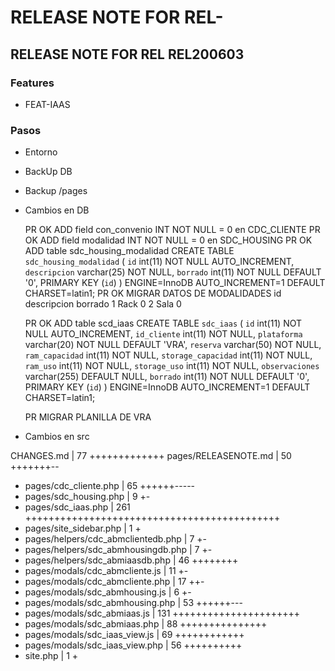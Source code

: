 # RELEASE NOTE FOR REL-

## RELEASE NOTE FOR REL REL200603

### Features

- FEAT-IAAS

### Pasos

- Entorno
- BackUp DB
- Backup /pages
- Cambios en DB

    PR OK ADD field con_convenio INT NOT NULL = 0 en CDC_CLIENTE
    PR OK ADD field modalidad INT NOT NULL = 0 en SDC_HOUSING
    PR OK ADD table sdc_housing_modalidad
        CREATE TABLE `sdc_housing_modalidad` (
        `id` int(11) NOT NULL AUTO_INCREMENT,
        `descripcion` varchar(25) NOT NULL,
        `borrado` int(11) NOT NULL DEFAULT '0',
        PRIMARY KEY (`id`)
        ) ENGINE=InnoDB AUTO_INCREMENT=1 DEFAULT CHARSET=latin1;
    PR OK MIGRAR DATOS DE MODALIDADES
        id	descripcion	borrado
        1	Rack	0
        2	Sala	0

    PR OK ADD table scd_iaas
        CREATE TABLE `sdc_iaas` (
        `id` int(11) NOT NULL AUTO_INCREMENT,
        `id_cliente` int(11) NOT NULL,
        `plataforma` varchar(20) NOT NULL DEFAULT 'VRA',
        `reserva` varchar(50) NOT NULL,
        `ram_capacidad` int(11) NOT NULL,
        `storage_capacidad` int(11) NOT NULL,
        `ram_uso` int(11) NOT NULL,
        `storage_uso` int(11) NOT NULL,
        `observaciones` varchar(255) DEFAULT NULL,
        `borrado` int(11) NOT NULL DEFAULT '0',
        PRIMARY KEY (`id`)
        ) ENGINE=InnoDB AUTO_INCREMENT=1 DEFAULT CHARSET=latin1;

    PR MIGRAR PLANILLA DE VRA

- Cambios en src

 CHANGES.md                         |  77 +++++++++++++
 pages/RELEASENOTE.md               |  50 +++++++--
 - pages/cdc_cliente.php              |  65 ++++++-----
 - pages/sdc_housing.php              |   9 +-
 - pages/sdc_iaas.php                 | 261 ++++++++++++++++++++++++++++++++++++++++++++
 - pages/site_sidebar.php             |   1 +
 - pages/helpers/cdc_abmclientedb.php |   7 +-
 - pages/helpers/sdc_abmhousingdb.php |   7 +-
 - pages/helpers/sdc_abmiaasdb.php    |  46 ++++++++
 - pages/modals/cdc_abmcliente.js     |  11 +-
 - pages/modals/cdc_abmcliente.php    |  17 ++-
 - pages/modals/sdc_abmhousing.js     |   6 +-
 - pages/modals/sdc_abmhousing.php    |  53 ++++++---
 - pages/modals/sdc_abmiaas.js        | 131 ++++++++++++++++++++++
 - pages/modals/sdc_abmiaas.php       |  88 +++++++++++++++
 - pages/modals/sdc_iaas_view.js      |  69 ++++++++++++
 - pages/modals/sdc_iaas_view.php     |  56 ++++++++++
 - site.php                           |   1 +

